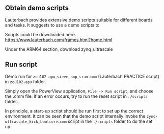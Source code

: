 ## Obtain demo scripts

Lauterbach provides extensive demo scripts suitable for different boards and tasks. It suggests to use a demo scripts to 

Scripts could be downloaded here. https://www.lauterbach.com/frames.html?home.html

Under the ARM64 section, download zynq_ultrascale

## Run script

Demo run for `zcu102-apu_sieve_smp_sram.cmm` (Lauterbach PRACTICE script) in `zcu102-apu` folder.

Simply open the PowerView application, `File -> Run script`, and choose the .cmm file. If an error occurs, try to run the reset script in `./scripts` folder. 

In principle, a start-up script should be run first to set up the correct environment. It can be seen that the demo script internally invoke the `zynq-ultrascale_kick_bootcore.cmm` script in the `./scripts` folder to do the set up.
